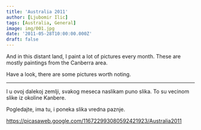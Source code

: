 ```yaml
---
title: 'Australia 2011'
author: [Ljubomir Ilic]
tags: [Australia, General]
image: img/001.jpg
date: '2011-05-28T10:00:00.000Z'
draft: false
---
```


And in this distant land, I paint a lot of pictures every month. These are mostly paintings from the Canberra area.

Have a look, there are some pictures worth noting.

--------

I u ovoj dalekoj zemlji, svakog meseca naslikam puno slika. To su vecinom slike iz okoline Kanbere.

Pogledajte, ima tu, i poneka slika vredna paznje.

https://picasaweb.google.com/116722993080592421923/Australia2011